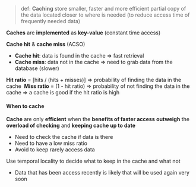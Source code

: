 >def: **Caching**
	 store smaller, faster and more efficient partial copy of the data located closer to where is needed (to reduce access time of frequently needed data)

**Caches** are **implemented** as **key-value** (constant time access)

**Cache hit** & **cache miss** (ACSO)
- **Cache hit**: data is found in the cache ⇒ fast retrieval 
- **Cache miss**: data not in the cache ⇒ need to grab data from the database (slower)

**Hit ratio** = [hits / (hits + misses)] ⇒ probability of finding the data in the cache 
**Miss ratio** = (1 - hit ratio) ⇒ probability of not finding the data in the cache
⇒ a cache is good if the hit ratio is high

  

#### When to cache

**Cache** are only **efficient** when the **benefits of faster access** **outweigh** the **overload of checking** and **keeping cache up to date**

- Need to check the cache if data is there
- Need to have a low miss ratio
- Avoid to keep rarely access data

Use temporal locality to decide what to keep in the cache and what not
- Data that has been access recently is likely that will be used again very soon